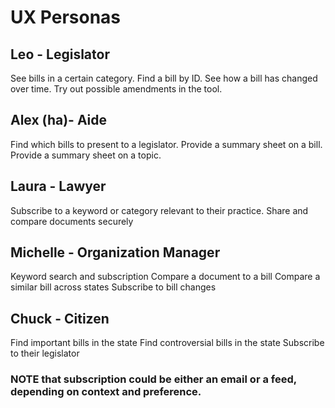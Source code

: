 # UX Personas
## Leo - Legislator
See bills in a certain category.
Find a bill by ID.
See how a bill has changed over time.
Try out possible amendments in the tool.

## Alex (ha)- Aide
Find which bills to present to a legislator.
Provide a summary sheet on a bill.
Provide a summary sheet on a topic.

## Laura - Lawyer
Subscribe to a keyword or category relevant to their practice.
Share and compare documents securely

## Michelle - Organization Manager
Keyword search and subscription
Compare a document to a bill
Compare a similar bill across states
Subscribe to bill changes

## Chuck - Citizen
Find important bills in the state
Find controversial bills in the state
Subscribe to their legislator

### NOTE that subscription could be either an email or a feed, depending on context and preference.
